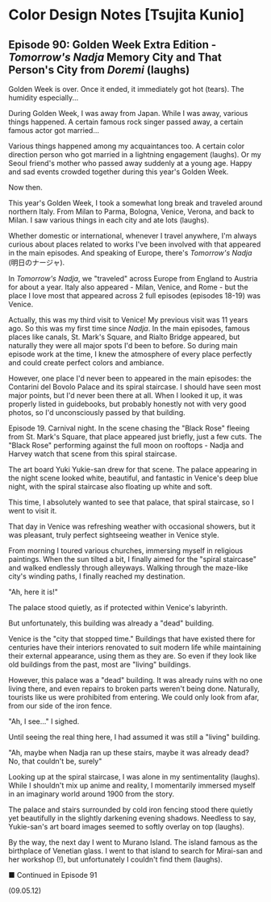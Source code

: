 # Color Design Notes [Tsujita Kunio]

## Episode 90: Golden Week Extra Edition - *Tomorrow's Nadja* Memory City and That Person's City from *Doremi* (laughs)

Golden Week is over. Once it ended, it immediately got hot (tears). The humidity especially...

During Golden Week, I was away from Japan. While I was away, various things happened. A certain famous rock singer passed away, a certain famous actor got married...

Various things happened among my acquaintances too. A certain color direction person who got married in a lightning engagement (laughs). Or my Seoul friend's mother who passed away suddenly at a young age. Happy and sad events crowded together during this year's Golden Week.

Now then.

This year's Golden Week, I took a somewhat long break and traveled around northern Italy. From Milan to Parma, Bologna, Venice, Verona, and back to Milan. I saw various things in each city and ate lots (laughs).

Whether domestic or international, whenever I travel anywhere, I'm always curious about places related to works I've been involved with that appeared in the main episodes. And speaking of Europe, there's *Tomorrow's Nadja* (明日のナージャ).

In *Tomorrow's Nadja*, we "traveled" across Europe from England to Austria for about a year. Italy also appeared - Milan, Venice, and Rome - but the place I love most that appeared across 2 full episodes (episodes 18-19) was Venice.

Actually, this was my third visit to Venice! My previous visit was 11 years ago. So this was my first time since *Nadja*. In the main episodes, famous places like canals, St. Mark's Square, and Rialto Bridge appeared, but naturally they were all major spots I'd been to before. So during main episode work at the time, I knew the atmosphere of every place perfectly and could create perfect colors and ambiance.

However, one place I'd never been to appeared in the main episodes: the Contarini del Bovolo Palace and its spiral staircase. I should have seen most major points, but I'd never been there at all. When I looked it up, it was properly listed in guidebooks, but probably honestly not with very good photos, so I'd unconsciously passed by that building.

Episode 19. Carnival night. In the scene chasing the "Black Rose" fleeing from St. Mark's Square, that place appeared just briefly, just a few cuts. The "Black Rose" performing against the full moon on rooftops - Nadja and Harvey watch that scene from this spiral staircase.

The art board Yuki Yukie-san drew for that scene. The palace appearing in the night scene looked white, beautiful, and fantastic in Venice's deep blue night, with the spiral staircase also floating up white and soft.

This time, I absolutely wanted to see that palace, that spiral staircase, so I went to visit it.

That day in Venice was refreshing weather with occasional showers, but it was pleasant, truly perfect sightseeing weather in Venice style.

From morning I toured various churches, immersing myself in religious paintings. When the sun tilted a bit, I finally aimed for the "spiral staircase" and walked endlessly through alleyways. Walking through the maze-like city's winding paths, I finally reached my destination.

"Ah, here it is!"

The palace stood quietly, as if protected within Venice's labyrinth.

But unfortunately, this building was already a "dead" building.

Venice is the "city that stopped time." Buildings that have existed there for centuries have their interiors renovated to suit modern life while maintaining their external appearance, using them as they are. So even if they look like old buildings from the past, most are "living" buildings.

However, this palace was a "dead" building. It was already ruins with no one living there, and even repairs to broken parts weren't being done. Naturally, tourists like us were prohibited from entering. We could only look from afar, from our side of the iron fence.

"Ah, I see..." I sighed.

Until seeing the real thing here, I had assumed it was still a "living" building.

"Ah, maybe when Nadja ran up these stairs, maybe it was already dead? No, that couldn't be, surely"

Looking up at the spiral staircase, I was alone in my sentimentality (laughs). While I shouldn't mix up anime and reality, I momentarily immersed myself in an imaginary world around 1900 from the story.

The palace and stairs surrounded by cold iron fencing stood there quietly yet beautifully in the slightly darkening evening shadows. Needless to say, Yukie-san's art board images seemed to softly overlay on top (laughs).

By the way, the next day I went to Murano Island. The island famous as the birthplace of Venetian glass. I went to that island to search for Mirai-san and her workshop (!), but unfortunately I couldn't find them (laughs).

■ Continued in Episode 91

(09.05.12)